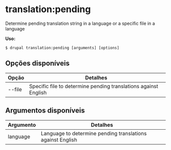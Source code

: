 # translation:pending
Determine pending translation string in a language or a specific file in a language

**Uso:**
```
$ drupal translation:pending [arguments] [options]
```

## Opções disponíveis
Opção | Detalhes
-------|-------------
--file | Specific file to determine pending translations against English

## Argumentos disponíveis
Argumento | Detalhes
---------|-------------
language | Language to determine pending translations against English

